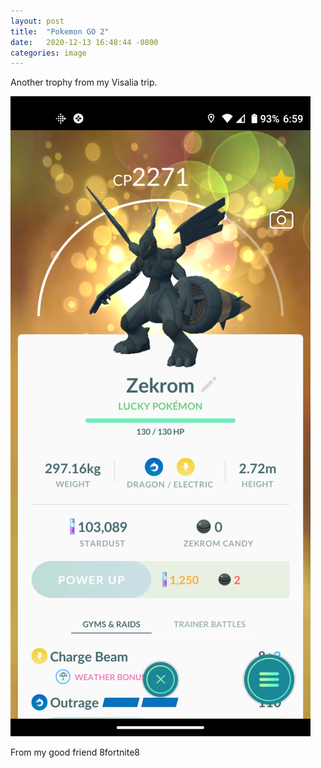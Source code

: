 ```yaml
---
layout: post
title:  "Pokemon GO 2"
date:   2020-12-13 16:48:44 -0800
categories: image
---
```


Another trophy from my Visalia trip. 

![pic](/images/zekrom.png)

From my good friend 8fortnite8
 